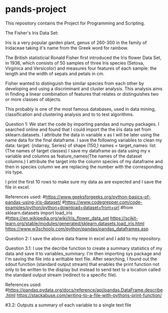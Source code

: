 # pands-project
This repository contains the Project for Programming and Scripting.

The Fisher's Iris Data Set:

Iris is a very popular garden plant, genus of 260-300 in the family of Iridaceae taking it's name from the Greek word for rainbow.

The British statisticial Ronald Fisher first introduced the Iris flower Data Set, in 1936, which consists of 50 samples of three Iris species  (Setosa, Virginica and Versicolor) and measures four features of each sample: the length and the width of sepals and petals in cm. 

Fisher wanted to distinguish the similar species from each other by developing and using a discriminant and cluster analysis. This analysis aims in finding a linear combination of features that relates or distinguishes two or more classes of objects.

This probably is one of the most famous databases, used in data mining, classification and clustering analysis and to to test algorithms.

Question 1:
We start the code by importing pandas and numpy packages.
I searched online and found that I could import the the iris data set from sklearn.datasets. 
I attribute the data in variable x as I will be later using the name data for the final dataframe.
I save the following variables to clean my data:
target: {ndarray, Series} of shape (150,)
names = target_names: list (The names of target classes)
I save my dataframe as data using my x variable and columns as feature_names(The names of the dataset columns.) I attribute the target into the column species of my dataframe and then in species column we are replacing the number with the corresponding iris type.

I print the first 10 rows to make sure my data as are expected and I save the file in excel.

References used:
#https://www.geeksforgeeks.org/python-basics-of-pandas-using-iris-dataset/
#https://www.codegrepper.com/code-examples/python/python+download+dataset+from+url
#from sklearn.datasets import load_iris #https://en.wikipedia.org/wiki/Iris_flower_data_set
https://scikit-learn.org/stable/modules/generated/sklearn.datasets.load_iris.html
https://www.w3schools.com/python/pandas/pandas_dataframes.asp


Question 2:
I save the above data frame in excel and I add to my repository.

Question 3.1:
I use the decribe function to create a summary statistics of my data and save it to variables_summary.
I'm then importing sys package and I'm saving the file into a writtable text file. After searching, I found out the sdout function (standard output stream) that enables the print function not only to be written to the display but instead to send text to a location called the standard output stream (redirect to a specific file).

References used:
#https://pandas.pydata.org/docs/reference/api/pandas.DataFrame.describe.html
https://stackabuse.com/writing-to-a-file-with-pythons-print-function/

#3.2: Outputs a summary of each variable to a single text file



